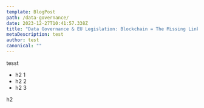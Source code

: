 ```yaml
---
template: BlogPost
path: /data-governance/
date: 2023-12-27T10:41:57.338Z
title: "Data Governance & EU Legislation: Blockchain = The Missing Link?"
metaDescription: test
author: test
canonical: ""
---
```

tesst

* h2 1 <div>
* h2 2
* h2 3 





<div id="hi">h2</div>